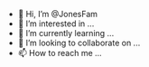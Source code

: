 - 👋 Hi, I’m @JonesFam
- 👀 I’m interested in ...
- 🌱 I’m currently learning ...
- 💞️ I’m looking to collaborate on ...
- 📫 How to reach me ...

<!---
JonesFam/JonesFam is a ✨ special ✨ repository because its `README.md` (this file) appears on your GitHub profile.
You can click the Preview link to take a look at your changes.
--->
